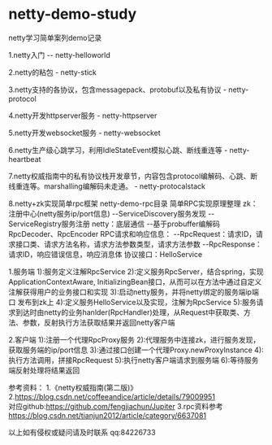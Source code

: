# netty-demo-study
netty学习简单案列demo记录

1.netty入门 -- netty-helloworld

2.netty的粘包 - netty-stick

3.netty支持的各协议，包含messagepack、protobuf以及私有协议  - netty-protocol

4.netty开发httpserver服务 - netty-httpserver

5.netty开发websocket服务 - netty-websocket

6.netty生产级心跳学习，利用IdleStateEvent模拟心跳、断线重连等 - netty-heartbeat

7.netty权威指南中的私有协议栈开发章节，内容包含protocol编解码、心跳、断线重连等。marshalling编解码未走通。 - netty-protocalstack

8.netty+zk实现简单rpc框架 netty-demo-rpc目录
简单RPC实现原理整理
zk：注册中心(netty服务ip/port信息)
--ServiceDiscovery服务发现
--ServiceRegistry服务注册
netty：底层通信
--基于probuffer编解码RpcDecoder、RpcEncoder
RPC请求和响应信息：
--RpcRequest：请求ID，请求接口类、请求方法名称，请求方法参数类型，请求方法参数
--RpcResponse：请求ID，响应错误信息，响应消息体
协议接口：HelloService

1.服务端
1):服务定义注解RpcService
2):定义服务RpcServer，结合spring，实现ApplicationContextAware, InitializingBean接口，从而可以在方法中通过自定义注解获得用户的业务接口和实现
3):启动netty服务，并将netty绑定的服务端ip端口 发布到zk上
4):定义服务HelloService以及实现，注解为RpcService
5):服务请求到达时由netty的业务hanlder(RpcHandler)处理，从Request中获取类、方法、参数，反射执行方法获取结果并返回netty客户端

2.客户端
1):注册一个代理RpcProxy服务
2):代理服务中连接zk，进行服务发现，获取服务端的ip/port信息
3):通过接口创建一个代理Proxy.newProxyInstance
4):执行方法调用，拼接RpcRequest
5):执行netty客户端请求到服务端
6):等待服务端反射处理将结果返回


参考资料：
 1.《netty权威指南(第二版)》
 2.https://blog.csdn.net/coffeeandice/article/details/79009951  
 对应github:https://github.com/fengjiachun/Jupiter
 3.rpc资料参考
 https://blog.csdn.net/tianjun2012/article/category/6637081
 
 以上如有侵权或疑问请及时联系
 qq:84226733
